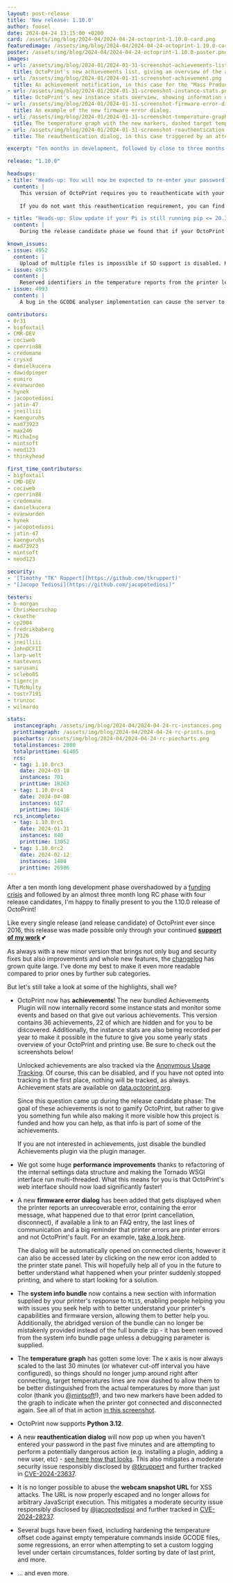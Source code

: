 ```yaml
---
layout: post-release
title: 'New release: 1.10.0'
author: foosel
date: 2024-04-24 13:15:00 +0200
card: /assets/img/blog/2024-04/2024-04-24-octoprint-1.10.0-card.png
featuredimage: /assets/img/blog/2024-04/2024-04-24-octoprint-1.10.0-card.png
poster: /assets/img/blog/2024-04/2024-04-24-octoprint-1.10.0-poster.png
images:
- url: /assets/img/blog/2024-01/2024-01-31-screenshot-achievements-list.png
  title: OctoPrint's new achievements list, giving an overview of the available (and not hidden) achievements and their unlock status.
- url: /assets/img/blog/2024-01/2024-01-31-screenshot-achievement.png
  title: An achievement notification, in this case for the "Mass Production" achievement.
- url: /assets/img/blog/2024-01/2024-01-31-screenshot-instance-stats.png
  title: OctoPrint's new instance stats overview, showing information on when stats collection started and with what version, how many versions have been seen, number of server starts, print count, total print duration and longest print recorded so far.
- url: /assets/img/blog/2024-01/2024-01-31-screenshot-firmware-error-dialog.png
  title: An example of the new firmware error dialog. 
- url: /assets/img/blog/2024-01/2024-01-31-screenshot-temperature-graph.png
  title: The temperature graph with the new markers, dashed target temperature lines and the new x axis scaling.
- url: /assets/img/blog/2024-01/2024-01-31-screenshot-reauthentication.png
  title: The reauthentication dialog, in this case triggered by an attempt to install a plugin, asking to re-enter the password.

excerpt: "Ten months in development, followed by close to three months of an RC phase, it's finally time to push out 1.10.0!"

release: "1.10.0"

headsups:
- title: "Heads-up: You will now be expected to re-enter your password on critical operations"
  content: |
    This version of OctoPrint requires you to reauthenticate with your password every five minutes on various critical operations you might do on your installation, e.g. adding, changing and deleting users, adding, changing and deleting groups, installing plugins, revealing the deprecated global API key, generating, revoking, revealing and granting application keys, accessing the recovery page and downloading or restoring backups. This change matches best practices with regards to security of web applications and was done in order to protect you from various potential attack vectors. 
    
    If you do not want this reauthentication requirement, you can find information on how to disable it in the [configuration docs](https://docs.octoprint.org/en/master/configuration/config_yaml.html#access-control). Be aware though that by doing so you'll negatively impact your installation's security!

- title: "Heads-up: Slow update if your Pi is still running pip <= 20.3 (e.g. as shipped on early OctoPi 0.18 preview versions)"
  content: |
    During the release candidate phase we found that if your OctoPrint installation still is using a `pip` version below 20.3, updating to this version will take slightly longer than usual due to having to compile a third party dependency that got updated (`zeroconf`), as these ancient `pip` versions are not fetching the precompiled version from piwheels in this scenario. If you are affected, plan ahead accordingly and allow some time for the update or alternatively update pip (you can do that via the Software Update plugin's settings). Most of you however should not be affected by this at all. If you are not running a prerelease version of OctoPi 0.18.0 (the stable release of 0.18.0 is fine!), you are likely not affected by this. 

known_issues:
- issue: 4952
  content: |
    Upload of multiple files is impossible if SD support is disabled. Keep SD support enabled for now if you want to upload more than one file at once via the web UI.
- issue: 4975
  content: |
    Reserved identifiers in the temperature reports from the printer lead to a warning getting logged each time instead of just once, which can increase the log file with broken firmware implementations. Avoid firmware reporting reserved identifiers, e.g. reporting a chamber temperature while also marking a chamber as not available as observed on current Prusa XL firmware builds.
- issue: 4993
  content: |
    A bug in the GCODE analyser implementation can cause the server to get blocked if a lot of files need to get analysed at once during startup or due to a bulk upload. For now it is strongly suggested to limit the amount of freshly added files to a max of 10 at once and/or be aware of the server being very busy for a few minutes after larger numbers of added files."

contributors:
- 0r31
- bigfoxtail
- CMR-DEV
- cociweb
- cperrin88
- credomane
- crysxd
- danielkucera
- dawidpieper
- eumiro
- evanwurden
- hynek
- jacopotediosi
- jatin-47
- jneilliii 
- kaenguruhs
- mad73923
- max246
- MichaIng
- mintsoft
- neod123
- thinkyhead

first_time_contributors:
- bigfoxtail
- CMD-DEV
- cociweb
- cperrin88
- credomane
- danielkucera
- evanwurden
- hynek
- jacopotediosi
- jatin-47
- kaenguruhs
- mad73923
- mintsoft
- neod123

security:
- '[Timothy "TK" Ruppert](https://github.com/tkruppert)'
- "[Jacopo Tediosi](https://github.com/jacopotediosi)"

testers:
- b-morgan
- ChrisHeerschap
- ckuethe
- cp2004
- fredrikbaberg
- j7126
- jneilliii
- JohnOCFII
- larp-welt
- nastevens
- sarusani
- sclebo05
- tigercjn
- TLMcNulty
- tostr7191
- trunzoc
- wilmardo

stats:
  instancegraph: /assets/img/blog/2024-04/2024-04-24-rc-instances.png
  printtimegraph: /assets/img/blog/2024-04/2024-04-24-rc-prints.png
  piecharts: /assets/img/blog/2024-04/2024-04-24-rc-piecharts.png
  totalinstances: 2080
  totalprinttime: 61405
  rcs:
  - tag: 1.10.0rc3
    date: 2024-03-18
    instances: 701
    printtime: 18263
  - tag: 1.10.0rc4
    date: 2024-04-08
    instances: 617
    printtime: 10416
  rcs_incomplete:
  - tag: 1.10.0rc1
    date: 2024-01-31
    instances: 840
    printtime: 13052
  - tag: 1.10.0rc2
    date: 2024-02-12
    instances: 1480
    printtime: 26986
---
```


After a ten month long development phase overshadowed by a [funding crisis](/blog/2023/10/26/we-need-to-talk-about-funding/) and followed by an almost three month long RC phase with four release candidates, I'm happy to finally present to you the 1.10.0 release of OctoPrint!

Like every single release (and release candidate) of OctoPrint ever since 2016, this release was made possible only through your continued **[support of my work](/support-octoprint/)** 💕

As always with a new minor version that brings not only bug and security fixes but also improvements and whole new features, the [changelog](https://github.com/OctoPrint/OctoPrint/releases/tag/1.10.0) has grown quite large. I've done my best to make it even more readable compared to prior ones by further sub categories.

But let's still take a look at some of the highlights, shall we?

- OctoPrint now has **achievements**! The new bundled Achievements Plugin will now internally record some instance stats and monitor some events and based on that give out various achievements. This version contains 36 achievements, 22 of which are hidden and for you to be discovered. Additionally, the instance stats are also being recorded per year to make it possible in the future to give you some yearly stats overview of your OctoPrint and printing use. Be sure to check out the screenshots below!

  Unlocked achievements are also tracked via the [Anonymous Usage Tracking](https://tracking.octoprint.org). Of course, this can be disabled, and if you have not opted into tracking in the first place, nothing will be tracked, as always. Achievement stats are available on [data.octoprint.org](https://data.octoprint.org/#achievements).

  Since this question came up during the release candidate phase: The goal of these achievements is not to gamify OctoPrint, but rather to give you something fun while also making it more visible how this project is funded and how you can help, as that info is part of some of the achievements. 
  
  If you are not interested in achievements, just disable the bundled Achievements plugin via the plugin manager.

- We got some huge **performance improvements** thanks to refactoring of the internal settings data structure and making the Tornado WSGI interface run multi-threaded. What this means for you is that OctoPrint's web interface should now load significantly faster!

- A new **firmware error dialog** has been added that gets displayed when the printer reports an unrecoverable error, containing the error message, what happened due to that error (print cancellation, disconnect), if available a link to an FAQ entry, the last lines of communication and a big reminder that printer errors are printer errors and not OctoPrint's fault. For an example, [take a look here](#image-4). 
  
  The dialog will be automatically opened on connected clients, however it can also be accessed later by clicking on the new error icon added to the printer state panel. This will hopefully help all of you in the future to better understand what happened when your printer suddenly stopped printing, and where to start looking for a solution.

- The **system info bundle** now contains a new section with information supplied by your printer's response to `M115`, enabling people helping you with issues you seek help with to better understand your printer's capabilities and firmware version, allowing them to better help you. Additionally, the abridged version of the bundle can no longer be mistakenly provided instead of the full bundle zip - it has been removed from the system info bundle page unless a debugging parameter is supplied.

- The **temperature graph** has gotten some love: The x axis is now always scaled to the last 30 minutes (or whatever cut-off interval you have configured), so things should no longer jump around right after connecting, target temperatures lines are now dashed to allow them to be better distinguished from the actual temperatures by more than just color (thank you [@mintsoft](https://github.com/mintsoft)!), and two new markers have been added to the graph to indicate when the printer got connected and disconnected again. See all of that in action [in this screenshot](#image-5).

- OctoPrint now supports **Python 3.12**.

- A new **reauthentication dialog** will now pop up when you haven't entered your password in the past five minutes and are attempting to perform a potentially dangerous action (e.g. installing a plugin, adding a new user, etc) - [see here how that looks](#image-6). This also mitigates a moderate security issue responsibly disclosed by [@tkruppert](https://github.com/tkruppert) and further tracked in [CVE-2024-23637](https://nvd.nist.gov/vuln/detail/CVE-2024-23637).

- It is no longer possible to abuse the **webcam snapshot URL** for XSS attacks. The URL is now properly escaped and no longer allows for arbitrary JavaScript execution. This mitigates a moderate security issue responsibly disclosed by [@jacopotediosi](https://github.com/jacopotediosi) and further tracked in [CVE-2024-28237](https://nvd.nist.gov/vuln/detail/CVE-2024-28237).

- Several bugs have been fixed, including hardening the temperature offset code against empty temperature commands inside GCODE files, some regressions, an error when attempting to set a custom logging level under certain circumstances, folder sorting by date of last print, and more.

- ... and even more.
